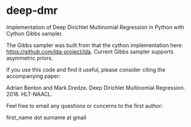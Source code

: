 # deep-dmr
Implementation of Deep Dirichlet Multinomial Regression in Python with Cython Gibbs sampler.

The Gibbs sampler was built from that the cython implementation here: <https://github.com/lda-project/lda>.
Current Gibbs sampler supports asymmetric priors.

If you use this code and find it useful, please consider citing the accompanying paper:

  Adrian Benton and Mark Dredze. Deep Dirichlet Multinomial Regression. 2018. HLT-NAACL.

Feel free to email any questions or concerns to the first author:

first_name dot surname at gmail

